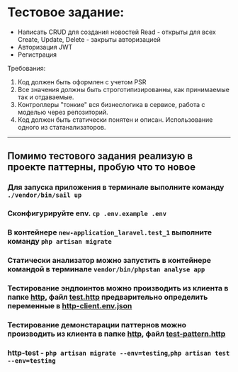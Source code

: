 # Тестовое задание:

- Написать CRUD для создания новостей
Read - открыты для всех
Create, Update, Delete - закрыты авторизацией
- Авторизация JWT
- Регистрация

Требования:

1. Код должен быть оформлен с учетом PSR
2. Все значения должны быть строготипизированны, как принимаемые так и отдаваемые.
3. Контроллеры "тонкие" вся бизнеслогика в сервисе, работа с моделью через репозиторий.
4. Код должен быть статически понятен и описан. Использование одного из статанализаторов.
-------------------------------------------------------------------------------------------------------------------------
Помимо тестового задания реализую в проекте паттерны, пробую что то новое
-------------------------------------------------------------------------------------------------------------------------
### Для запуска приложения в терминале выполните команду `./vendor/bin/sail up`
### Сконфигурируйте env. `cp .env.example .env`
### В контейнере `new-application_laravel.test_1` выполните команду `php artisan migrate`
### Статически анализатор можно запустить в контейнере командой в терминале `vendor/bin/phpstan analyse app`
### Тестирование эндпоинтов можно производить из клиента в папке [http](http), файл [test.http](http%2Ftest.http) предварительно определить переменные в [http-client.env.json](http%2Fhttp-client.env.json)
### Тестирование демонстарации паттернов можно производить из клиента в папке [http](http), файл [test-pattern.http](http%2Ftest-pattern.http)
### http-test - `php artisan migrate --env=testing`,`php artisan test --env=testing`
